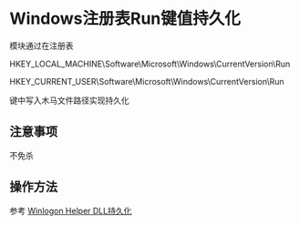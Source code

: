 # Windows注册表Run键值持久化

模块通过在注册表

HKEY_LOCAL_MACHINE\Software\Microsoft\Windows\CurrentVersion\Run

HKEY_CURRENT_USER\Software\Microsoft\Windows\CurrentVersion\Run

键中写入木马文件路径实现持久化

## 注意事项

不免杀

## 操作方法

参考 [Winlogon Helper DLL持久化](./Persistence_WinlogonHelperDLL_Windows)


